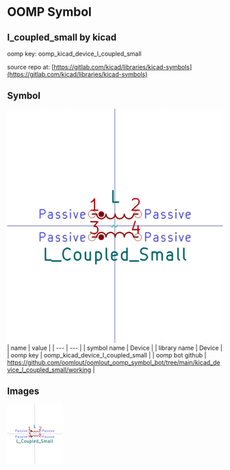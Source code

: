 # OOMP Symbol  
## l_coupled_small  by kicad  
  
oomp key: oomp_kicad_device_l_coupled_small  
  
source repo at: [https://gitlab.com/kicad/libraries/kicad-symbols](https://gitlab.com/kicad/libraries/kicad-symbols)  
## Symbol  
  
[![working.png](working_600.png)](working.png)  
| name | value | 
| --- | --- | 
| symbol name | Device | 
| library name | Device | 
| oomp key | oomp_kicad_device_l_coupled_small | 
| oomp bot github | https://github.com/oomlout/oomlout_oomp_symbol_bot/tree/main/kicad_device_l_coupled_small/working | 
## Images  
  
[![working.png](working_140.png)](working.png)  
